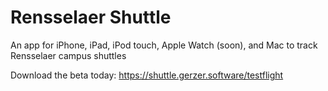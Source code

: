 # Rensselaer Shuttle
An app for iPhone, iPad, iPod touch, Apple Watch (soon), and Mac to track Rensselaer campus shuttles

Download the beta today: https://shuttle.gerzer.software/testflight
